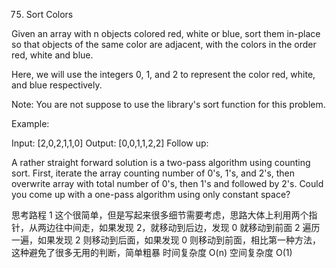 75. Sort Colors

Given an array with n objects colored red, white or blue, sort them in-place so that objects of the same color are adjacent, with the colors in the order red, white and blue.

Here, we will use the integers 0, 1, and 2 to represent the color red, white, and blue respectively.

Note: You are not suppose to use the library's sort function for this problem.

Example:

Input: [2,0,2,1,1,0]
Output: [0,0,1,1,2,2]
Follow up:

A rather straight forward solution is a two-pass algorithm using counting sort.
First, iterate the array counting number of 0's, 1's, and 2's, then overwrite array with total number of 0's, then 1's and followed by 2's.
Could you come up with a one-pass algorithm using only constant space?

思考路程
1 这个很简单，但是写起来很多细节需要考虑，思路大体上利用两个指针，从两边往中间走，如果发现 2，就移动到后边，发现 0 就移动到前面
2 遍历一遍，如果发现 2 则移动到后面，如果发现 0 则移动到前面，相比第一种方法，这种避免了很多无用的判断，简单粗暴
时间复杂度 O(n) 空间复杂度 O(1)
